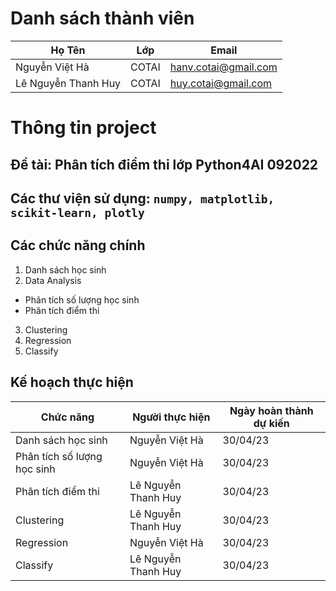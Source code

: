 # Danh sách thành viên
Họ Tên|Lớp|Email
-|-|-
Nguyễn Việt Hà|COTAI|hanv.cotai@gmail.com
Lê Nguyễn Thanh Huy|COTAI|huy.cotai@gmail.com

# Thông tin project
## Đề tài: Phân tích điểm thi lớp Python4AI 092022
## Các thư viện sử dụng: `numpy, matplotlib, scikit-learn, plotly`

## Các chức năng chính
1. Danh sách học sinh
2. Data Analysis
  - Phân tích số lượng học sinh
  - Phân tích điểm thi
3. Clustering
4. Regression
5. Classify

## Kế hoạch thực hiện

Chức năng|Người thực hiện|Ngày hoàn thành dự kiến
-|-|-
Danh sách học sinh|Nguyễn Việt Hà|30/04/23
Phân tích số lượng học sinh|Nguyễn Việt Hà|30/04/23
Phân tích điểm thi|Lê Nguyễn Thanh Huy|30/04/23
Clustering|Lê Nguyễn Thanh Huy|30/04/23
Regression|Nguyễn Việt Hà|30/04/23
Classify|Lê Nguyễn Thanh Huy|30/04/23
